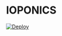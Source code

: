 # IOPONICS

[![Deploy](https://www.herokucdn.com/deploy/button.svg)](https://heroku.com/deploy?template=https://github.com/Randrita/IOPONICS)